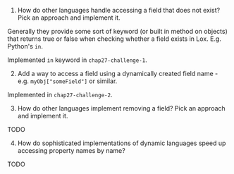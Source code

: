 1. How do other languages handle accessing a field that does not exist? Pick an approach and implement it.

Generally they provide some sort of keyword (or built in method on objects) that returns true or false when checking whether a field exists in Lox. E.g. Python's `in`.

Implemented `in` keyword in `chap27-challenge-1`.

2. Add a way to access a field using a dynamically created field name - e.g. `myObj["someField"]` or similar.

Implemented in `chap27-challenge-2`.

3. How do other languages implement removing a field? Pick an approach and implement it.

TODO

4. How do sophisticated implementations of dynamic languages speed up accessing property names by name?

TODO
